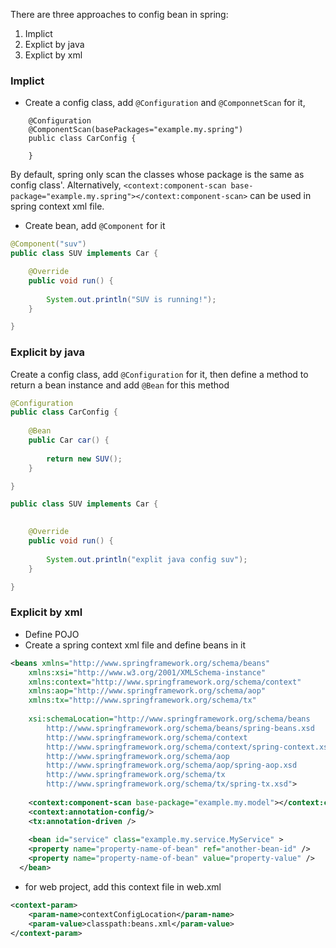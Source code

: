 There are three approaches to config bean in spring:
1. Implict
2. Explict by java
3. Explict by xml

### Implict

- Create a config class, add `@Configuration` and `@ComponnetScan` for it,

```
    @Configuration
    @ComponentScan(basePackages="example.my.spring")
    public class CarConfig {

    }
```

By default, spring only scan the classes whose package is the same as config class'.
Alternatively, `<context:component-scan base-package="example.my.spring"></context:component-scan>` can be used in spring
context xml file.

- Create bean, add `@Component` for it

```Java
@Component("suv")
public class SUV implements Car {

	@Override
	public void run() {
		
		System.out.println("SUV is running!");
	}

}
```

### Explicit by java

Create a config class, add `@Configuration` for it, 
then define a method to return a bean instance and add `@Bean` for this method

```Java
@Configuration
public class CarConfig {
	
	@Bean
	public Car car() {
		
		return new SUV();
	}

}
```

```Java
public class SUV implements Car {

	
	@Override
	public void run() {
		
		System.out.println("explit java config suv");
	}

}
```

### Explicit by xml

- Define POJO
- Create a spring context xml file and define beans in it

```XML
<beans xmlns="http://www.springframework.org/schema/beans"
	xmlns:xsi="http://www.w3.org/2001/XMLSchema-instance" 
	xmlns:context="http://www.springframework.org/schema/context"
	xmlns:aop="http://www.springframework.org/schema/aop"
	xmlns:tx="http://www.springframework.org/schema/tx"
	
	xsi:schemaLocation="http://www.springframework.org/schema/beans 
    	http://www.springframework.org/schema/beans/spring-beans.xsd
    	http://www.springframework.org/schema/context
    	http://www.springframework.org/schema/context/spring-context.xsd
    	http://www.springframework.org/schema/aop  
		http://www.springframework.org/schema/aop/spring-aop.xsd
        http://www.springframework.org/schema/tx  
		http://www.springframework.org/schema/tx/spring-tx.xsd">
		
	<context:component-scan base-package="example.my.model"></context:component-scan>
	<context:annotation-config/>
	<tx:annotation-driven />
	
	<bean id="service" class="example.my.service.MyService" >
    <property name="property-name-of-bean" ref="another-bean-id" />
    <property name="property-name-of-bean" value="property-value" />
  </bean>
```	

- for web project, add this context file in web.xml

```XML
<context-param>
    <param-name>contextConfigLocation</param-name>
    <param-value>classpath:beans.xml</param-value>
</context-param>
```
